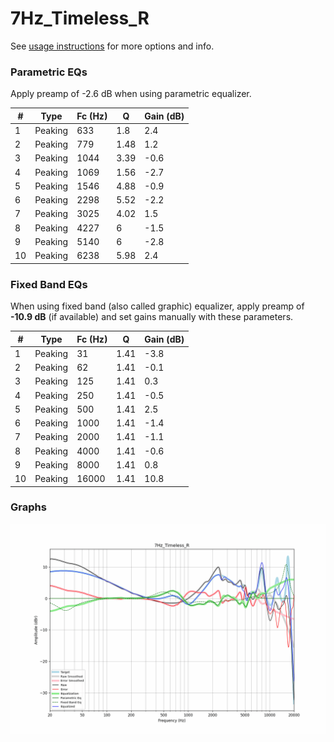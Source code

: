# 7Hz_Timeless_R
See [usage instructions](https://github.com/jaakkopasanen/AutoEq#usage) for more options and info.

### Parametric EQs
Apply preamp of -2.6 dB when using parametric equalizer.

|   # | Type    |   Fc (Hz) |    Q |   Gain (dB) |
|-----|---------|-----------|------|-------------|
|   1 | Peaking |       633 | 1.8  |         2.4 |
|   2 | Peaking |       779 | 1.48 |         1.2 |
|   3 | Peaking |      1044 | 3.39 |        -0.6 |
|   4 | Peaking |      1069 | 1.56 |        -2.7 |
|   5 | Peaking |      1546 | 4.88 |        -0.9 |
|   6 | Peaking |      2298 | 5.52 |        -2.2 |
|   7 | Peaking |      3025 | 4.02 |         1.5 |
|   8 | Peaking |      4227 | 6    |        -1.5 |
|   9 | Peaking |      5140 | 6    |        -2.8 |
|  10 | Peaking |      6238 | 5.98 |         2.4 |

### Fixed Band EQs
When using fixed band (also called graphic) equalizer, apply preamp of **-10.9 dB** (if available) and set gains manually with these parameters.

|   # | Type    |   Fc (Hz) |    Q |   Gain (dB) |
|-----|---------|-----------|------|-------------|
|   1 | Peaking |        31 | 1.41 |        -3.8 |
|   2 | Peaking |        62 | 1.41 |        -0.1 |
|   3 | Peaking |       125 | 1.41 |         0.3 |
|   4 | Peaking |       250 | 1.41 |        -0.5 |
|   5 | Peaking |       500 | 1.41 |         2.5 |
|   6 | Peaking |      1000 | 1.41 |        -1.4 |
|   7 | Peaking |      2000 | 1.41 |        -1.1 |
|   8 | Peaking |      4000 | 1.41 |        -0.6 |
|   9 | Peaking |      8000 | 1.41 |         0.8 |
|  10 | Peaking |     16000 | 1.41 |        10.8 |

### Graphs
![](./7Hz_Timeless_R.png)
